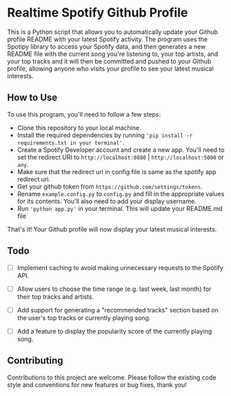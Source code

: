 # Realtime Spotify Github Profile 

This is a Python script that allows you to automatically update your Github profile README with your latest Spotify activity. The program uses the Spotipy library to access your Spotify data, and then generates a new README file with the current song you're listening to, your top artists, and your top tracks and it will then be committed and pushed to your Github profile, allowing anyone who visits your profile to see your latest musical interests.

## How to Use
To use this program, you'll need to follow a few steps:

* Clone this repository to your local machine.
* Install the required dependencies by running `'pip install -r requirements.txt in your terminal'`.
* Create a Spotify Developer account and create a new app. You'll need to set the redirect URI to `http://localhost:8080` | `http://localhost:5000` or `any`.
* Make sure that the redirect uri in config file is same as the spotify app redirect uri.
* Get your github token from `https://github.com/settings/tokens`.
* Rename `example.config.py` to `config.py` and fill in the appropriate values for its contents. You'll also need to add your display username.
* Run `'python app.py'` in your terminal. This will update your README.md file 

That's it! Your Github profile will now display your latest musical interests.

## Todo

- [ ] Implement caching to avoid making unnecessary requests to the Spotify API.
- [ ] Allow users to choose the time range (e.g. last week, last month) for their top tracks and artists.
- [ ] Add support for generating a "recommended tracks" section based on the user's top tracks or currently playing song.
- [ ] Add a feature to display the popularity score of the currently playing song.


## Contributing
Contributions to this project are welcome. Please follow the existing code style and conventions for new features or bug fixes, thank you!
